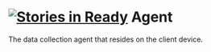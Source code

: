 [![Stories in Ready](https://badge.waffle.io/GUI2BCD/Agent.png?label=ready)](https://waffle.io/GUI2BCD/Agent)
Agent
=====

The data collection agent that resides on the client device.
